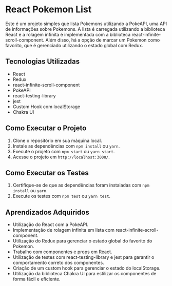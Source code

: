 # React Pokemon List

Este é um projeto simples que lista Pokemons utilizando a PokeAPI, uma API de informações sobre Pokemons. A lista é carregada utilizando a biblioteca React e a rolagem infinita é implementada com a biblioteca react-infinite-scroll-component. Além disso, há a opção de marcar um Pokemon como favorito, que é gerenciado utilizando o estado global com Redux.

## Tecnologias Utilizadas
- React
- Redux
- react-infinite-scroll-component
- PokeAPI
- react-testing-library
- jest
- Custom Hook com localStorage
- Chakra UI

## Como Executar o Projeto
1. Clone o repositório em sua máquina local.
2. Instale as dependências com `npm install` ou `yarn`.
3. Execute o projeto com `npm start` ou `yarn start`.
4. Acesse o projeto em `http://localhost:3000/`.

## Como Executar os Testes
1. Certifique-se de que as dependências foram instaladas com `npm install` ou `yarn`.
2. Execute os testes com `npm test` ou `yarn test`.

## Aprendizados Adquiridos
- Utilização do React com a PokeAPI.
- Implementação de rolagem infinita em lista com react-infinite-scroll-component.
- Utilização do Redux para gerenciar o estado global do favorito do Pokemon.
- Trabalho com componentes e props em React.
- Utilização de testes com react-testing-library e jest para garantir o comportamento correto dos componentes.
- Criação de um custom hook para gerenciar o estado do localStorage.
- Utilização da biblioteca Chakra UI para estilizar os componentes de forma fácil e eficiente.
